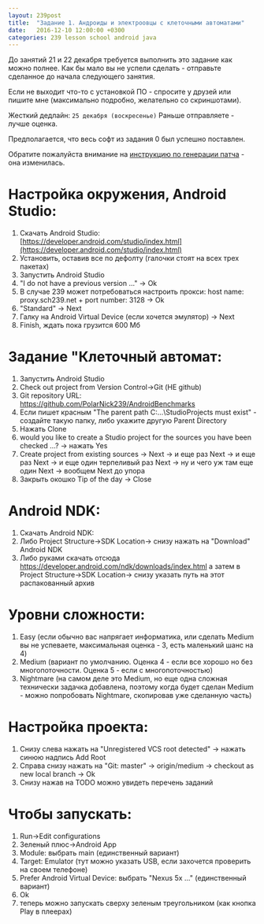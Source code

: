 ```yaml
---
layout: 239post
title:  "Задание 1. Андроиды и электроовцы с клеточными автоматами"
date:   2016-12-10 12:00:00 +0300
categories: 239 lesson school android java
---
```


До занятий 21 и 22 декабря требуется выполнить это задание как можно полнее. Как бы мало вы не успели сделать - отправьте сделанное до начала следующего занятия. 

Если не выходит что-то с установкой ПО - спросите у друзей или пишите мне (максимально подробно, желательно со скриншотами).

Жесткий дедлайн: `25 декабря (воскресенье)` Раньше отправляете - лучше оценка.

Предполагается, что весь софт из задания 0 был успешно поставлен.

Обратите пожалуйста внимание на [инструкцию по генерации патча](/lessons/239/lesson/school/1703/05/16/Patch.html) - она изменилась.

Настройка окружения, Android Studio:
====================================
1. Скачать Android Studio: [https://developer.android.com/studio/index.html](https://developer.android.com/studio/index.html)
2. Установить, оставив все по дефолту (галочки стоят на всех трех пакетах)
3. Запустить Android Studio
4. "I do not have a previous version ..." -> Ok
5. В случае 239 может потребоваться настроить прокси: host name: proxy.sch239.net + port number: 3128 -> Ok
5. "Standard" -> Next
6. Галку на Android Virtual Device (если хочется эмулятор) -> Next
7. Finish, ждать пока грузится 600 Мб

Задание "Клеточный автомат:
===========================
1. Запустить Android Studio
1. Check out project from Version Control->Git (НЕ github)
1. Git repository URL: <a href="https://github.com/PolarNick239/AndroidBenchmarks">https://github.com/PolarNick239/AndroidBenchmarks</a>
1. Если пишет красным "The parent path C:\...\StudioProjects must exist" - создайте такую папку, либо укажите другую Parent Directory
1. Нажать Clone
1. would you like to create a Studio project for the sources you have been checked ...? -> нажать Yes
1. Create project from existing sources -> Next -> и еще раз Next -> и еще раз Next -> и еще один терпеливый раз Next -> ну и чего уж там еще один Next -> вообщем Next до упора
1. Закрыть окошко Tip of the day -> Close

Android NDK:
============
1. Скачать Android NDK:
1. Либо Project Structure->SDK Location-> снизу нажать на "Download" Android NDK
1. Либо руками скачать отсюда <a href="https://developer.android.com/ndk/downloads/index.html">https://developer.android.com/ndk/downloads/index.html</a> а затем в  Project Structure->SDK Location-> снизу указать путь на этот распакованный архив

Уровни сложности:
=================
1. Easy (если обычно вас напрягает информатика, или сделать Medium вы не успеваете, максимальная оценка - 3, есть маленький шанс на 4)
1. Medium (вариант по умолчанию. Оценка 4 - если все хорошо но без многопоточности. Оценка 5 - если с многопоточностью)
1. Nightmare (на самом деле это Medium, но еще одна сложная технически задачка добавлена, поэтому когда будет сделан Medium - можно попробовать Nightmare, скопировав уже сделанную часть)

Настройка проекта:
==================
1. Снизу слева нажать на "Unregistered VCS root detected" -> нажать синюю надпись Add Root
1. Справа снизу нажать на "Git: master" -> origin/medium -> checkout as new local branch -> Ok
1. Снизу нажав на TODO можно увидеть перечень заданий

Чтобы запускать:
================
1. Run->Edit configurations
1. Зеленый плюс->Android App
1. Module: выбрать main (единственный вариант)
1. Target: Emulator (тут можно указать USB, если захочется проверить на своем телефоне)
1. Prefer Android Virtual Device: выбрать "Nexus 5x ..." (единственный вариант)
1. Ok
1. теперь можно запускать сверху зеленым треугольником (как кнопка Play в плеерах)
